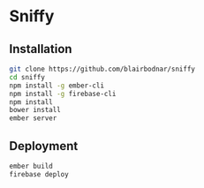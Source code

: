 Sniffy
======

Installation
------------
```sh
git clone https://github.com/blairbodnar/sniffy
cd sniffy
npm install -g ember-cli
npm install -g firebase-cli
npm install
bower install
ember server
```

Deployment
----------
```sh
ember build
firebase deploy
```
